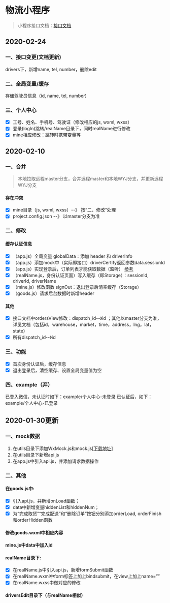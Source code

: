 # 物流小程序
> 小程序接口文档：[接口文档](https://github.com/guaidoukx/wuliu/blob/WYJ/小程序接口.docx)

## 2020-02-24
### 一、接口变更(文档更新)
drivers下，新增name, tel, number，删除edit
### 二、全局变量/缓存
存储驾驶员信息（id, name, tel, number)
### 三、个人中心
-  [x] 工号、姓名、手机号、驾驶证（修改相应的js, wxml, wxss）
-  [x] 登录(logIn)跳转/realName目录下，同时realName进行修改
-  [x] mine相应修改：跳转时携带变量等

## 2020-02-10
### 一、合并
> 本地拉取远程master分支，合并远程master和本地WYJ分支，并更新远程WYJ分支
#### 存在冲突
-   [x] mine目录（js, wxml, wxss）--》 按“二、修改”处理
-   [x] project.config.json --》 以master分支为准
### 二、修改
#### 缓存认证信息
-  [x] （app.js）全局变量 globalData：添加 header 和 driverInfo
-  [x] （app.js）添加mock中（实际即接口）driverCertify返回参数data.sessionId
-  [x] （app.js）实现登录后，订单列表才能获取数据（监听） [参考](https://github.com/xyxl1997/watch)
-  [x] （realName.js，身份认证页面）写入缓存（即Storage）：sessionId, driverId, driverName
-  [x] （mine.js）修改函数 signOut：退出登录后清空缓存（Storage）
-  [x] （goods.js）请求后台数据时新增header
#### 其他
-  [x] 接口文档中ordersView修改：dispatch_id--》id ；其他以master分支为准，详见文档（包括id，warehouse，market，time，address，lng，lat，state）
-  [x] 所有dispatch_id--》id
### 三、功能
-  [x] 首次身份认证后，缓存信息
-  [x] 退出登录后，清空缓存、设置全局变量值为空
### 四、example（弃）
已登入微信，未认证时如下：example/个人中心-未登录
已认证后，如下：example/个人中心-已登录

## 2020-01-30更新
### 一、mock数据

1.	在utils目录下添加WxMock.js和mock.js[[下载地址](https://github.com/webx32/WxMock/tree/master/dist)]
2.  在utils目录下新增api.js
3.  在app.js中引入api.js，并添加请求数据操作

### 二、其他
#### 在goods.js中:
-   [x] 引入api.js，并新增onLoad函数；
-   [x] data中新增变量hiddenList和hiddenNum；
-   [x] 为“完成取货”“完成配送”和“删除订单”按钮分别添加orderLoad, orderFinish和orderHidden函数
#### 修改goods.wxml中相应内容
#### mine.js中data中加入id
#### realName目录下:
-   [x] 在realName.js中引入api.js，新增formSubmit函数
-   [x] 在realName.wxml中form标签上加上bindsubmit，在view上加上name=””
-   [x] 在realName.wxss中做对应的修改
#### driversEdit目录下（与realName相似）


